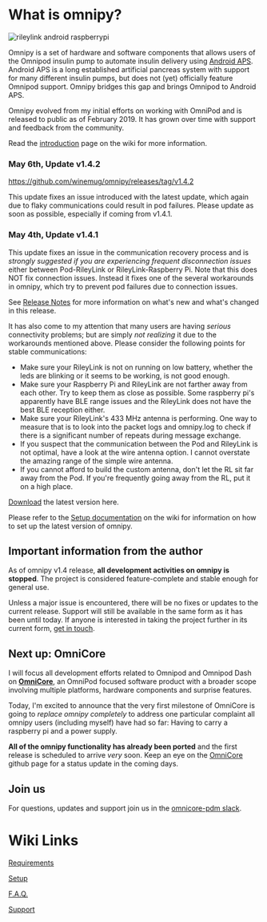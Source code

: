 # What is omnipy?

![rileylink android raspberrypi](https://github.com/winemug/omnipy/raw/master/img/droidrlpi.jpg)

Omnipy is a set of hardware and software components that allows users of the Omnipod insulin pump to automate insulin delivery using [Android APS](https://androidaps.readthedocs.io/en/latest/EN/). Android APS is a long established artificial pancreas system with support for many different insulin pumps, but does not (yet) officially feature Omnipod support. Omnipy bridges this gap and brings Omnipod to Android APS.

Omnipy evolved from my initial efforts on working with OmniPod and is released to public as of February 2019. It has grown over time with support and feedback from the community.

Read the [introduction](https://github.com/winemug/omnipy/wiki) page on the wiki for more information.

### May 6th, Update v1.4.2

https://github.com/winemug/omnipy/releases/tag/v1.4.2

This update fixes an issue introduced with the latest update, which again due to flaky communications could result in pod failures. Please update as soon as possible, especially if coming from v1.4.1.

### May 4th, Update v1.4.1

This update fixes an issue in the communication recovery process and is _strongly suggested if you are experiencing frequent disconnection issues_ either between Pod-RileyLink or RileyLink-Raspberry Pi. Note that this does NOT fix connection issues. Instead it fixes one of the several workarounds in omnipy, which try to prevent pod failures due to connection issues.

See [Release Notes](https://github.com/winemug/omnipy/wiki/Release-Notes) for more information on what's new and what's changed in this release.

It has also come to my attention that many users are having _serious_ connectivity problems; but are simply _not realizing_ it due to the workarounds mentioned above. Please consider the following points for stable communications:

* Make sure your RileyLink is not on running on low battery, whether the leds are blinking or it seems to be working, is not good enough.
* Make sure your Raspberry Pi and RileyLink are not farther away from each other. Try to keep them as close as possible. Some raspberry pi's apparently have BLE range issues and the RileyLink does not have the best BLE reception either.
* Make sure your RileyLink's 433 MHz antenna is performing. One way to measure that is to look into the packet logs and omnipy.log to check if there is a significant number of repeats during message exchange.
* If you suspect that the communication between the Pod and RileyLink is not optimal, have a look at the wire antenna option. I cannot overstate the amazing range of the simple wire antenna.
* If you cannot afford to build the custom antenna, don't let the RL sit far away from the Pod. If you're frequently going away from the RL, put it on a high place. 


[Download](https://github.com/winemug/omnipy/releases/tag/v1.4.1) the latest version here.

Please refer to the [Setup documentation](https://github.com/winemug/omnipy/wiki/Setup-and-Configuration) on the wiki for information on how to set up the latest version of omnipy.

## Important information from the author

As of omnipy v1.4 release, **all development activities on omnipy is stopped**. The project is considered feature-complete and stable enough for general use.

Unless a major issue is encountered, there will be no fixes or updates to the current release. Support will still be available in the same form as it has been until today. If anyone is interested in taking the project further in its current form, [get in touch](mailto:barisk@gmail.com).

## Next up: OmniCore

I will focus all development efforts related to Omnipod and Omnipod Dash on [**OmniCore**](https://github.com/winemug/OmniCore), an OmniPod focused software product with a broader scope involving multiple platforms, hardware components and surprise features.

Today, I'm excited to announce that the very first milestone of OmniCore is going to _replace omnipy completely_ to address one particular complaint all omnipy users (including myself) have had so far: Having to carry a raspberry pi and a power supply.

**All of the omnipy functionality has already been ported** and the first release is scheduled to arrive _very_ soon. Keep an eye on the [OmniCore](https://github.com/winemug/OmniCore) github page for a status update in the coming days.

## Join us

For questions, updates and support join us in the [omnicore-pdm slack](https://join.slack.com/t/omnicore-pdm/shared_invite/enQtNTk2MzYxOTAwNDUyLWNkZTBlYjk0ZWU1YTA1ZjA4OGVlOWQ3YWZkNmNkNzk0YjdhMWM0NmQ3ZTRiM2I3ZDVkNGYyYWJiYTM5Yjc2YjM).

# Wiki Links

[Requirements](https://github.com/winemug/omnipy/wiki/Requirements)

[Setup](https://github.com/winemug/omnipy/wiki/Setup-and-Configuration)

[F.A.Q.](https://github.com/winemug/omnipy/wiki/Frequently-Asked-Questions)

[Support](https://github.com/winemug/omnipy/wiki/Support)

